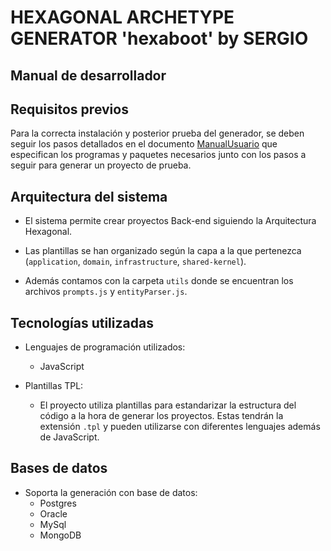 # HEXAGONAL ARCHETYPE GENERATOR 'hexaboot' by SERGIO
## Manual de desarrollador

## Requisitos previos

Para la correcta instalación y posterior prueba del generador, se deben seguir los pasos detallados en el documento [ManualUsuario](./ManualUsuario.md)
 que especifican los programas y paquetes necesarios junto con los pasos a seguir para generar un proyecto de prueba.

## Arquitectura del sistema

- El sistema permite crear proyectos Back-end siguiendo la Arquitectura Hexagonal.

- Las plantillas se han organizado según la capa a la que pertenezca (`application`, `domain`, `infrastructure`, `shared-kernel`).

- Además contamos con la carpeta `utils` donde se encuentran los archivos `prompts.js` y `entityParser.js`.

## Tecnologías utilizadas

- Lenguajes de programación utilizados:
  - JavaScript

- Plantillas TPL:
  - El proyecto utiliza plantillas para estandarizar la estructura del código a la hora de generar los proyectos. Estas tendrán la extensión `.tpl` y pueden utilizarse con diferentes lenguajes además de JavaScript.

## Bases de datos

- Soporta la generación con base de datos:
  - Postgres
  - Oracle
  - MySql
  - MongoDB